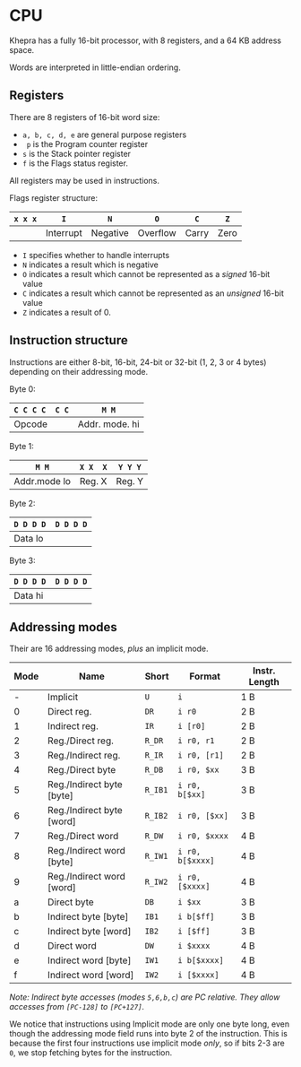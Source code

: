 CPU
===

Khepra has a fully 16-bit processor, with 8 registers, and a 64 KB address space.

Words are interpreted in little-endian ordering.

Registers
---
There are 8 registers of 16-bit word size:

- `a, b, c, d, e` are general purpose registers
- ` p` is the Program counter register
- `s` is the Stack pointer register
- `f` is the Flags status register.

All registers may be used in instructions.

Flags register structure:

| `x x x` | `I` | `N` | `O` | `C` | `Z` |
|---------|-----|-----|-----|-----|-----|
||Interrupt|Negative|Overflow|Carry|Zero|

- `I` specifies whether to handle interrupts
- `N` indicates a result which is negative
- `O` indicates a result which cannot be represented as a *signed* 16-bit value 
- `C` indicates a result which cannot be represented as an *unsigned* 16-bit value
- `Z` indicates a result of 0.

Instruction structure
---
Instructions are either 8-bit, 16-bit, 24-bit or 32-bit (1, 2, 3 or 4 bytes) depending on their addressing mode.

Byte 0:

| `C C C C  C C` | `M M` |
|---|---|
| Opcode | Addr. mode. hi |

Byte 1:

| `M M` | `X X  X` | `Y Y Y` |
|---|---|---|
| Addr.mode lo | Reg. X | Reg. Y |

Byte 2:

| `D D D D  D D D D` |
|---|
| Data lo |

Byte 3:

| `D D D D  D D D D` |
|---|
| Data hi |

Addressing modes
---

Their are 16 addressing modes, *plus* an implicit mode.

| Mode | Name | Short | Format | Instr. Length |
|------|------|-------|--------|---------------|
| - | Implicit | `U` | `i` | 1 B |
| 0 | Direct reg. | `DR` | `i r0` | 2 B |
| 1 | Indirect reg. | `IR` | `i [r0]` | 2 B |
| 2 | Reg./Direct reg. | `R_DR` | `i r0, r1` | 2 B |
| 3 | Reg./Indirect reg. | `R_IR` | `i r0, [r1]` | 2 B |
| 4 | Reg./Direct byte | `R_DB` | `i r0, $xx` | 3 B |
| 5 | Reg./Indirect byte [byte] | `R_IB1` | `i r0, b[$xx]` | 3 B |
| 6 | Reg./Indirect byte [word] | `R_IB2` | `i r0, [$xx]` | 3 B |
| 7 | Reg./Direct word | `R_DW` | `i r0, $xxxx` | 4 B |
| 8 | Reg./Indirect word [byte] | `R_IW1` | `i r0, b[$xxxx]` | 4 B |
| 9 | Reg./Indirect word [word] | `R_IW2` | `i r0, [$xxxx]` | 4 B |
| a | Direct byte | `DB` | `i $xx` | 3 B |
| b | Indirect byte [byte] | `IB1` | `i b[$ff]` | 3 B |
| c | Indirect byte [word] | `IB2` | `i [$ff]` | 3 B |
| d | Direct word | `DW` | `i $xxxx` | 4 B |
| e | Indirect word [byte] | `IW1` | `i b[$xxxx]` | 4 B |
| f | Indirect word [word] | `IW2` | `i [$xxxx]` | 4 B |

*Note: Indirect byte accesses (modes `5,6,b,c`) are PC relative. They allow accesses from `[PC-128]` to `[PC+127]`.*

We notice that instructions using Implicit mode are only one byte long, even though the addressing mode field runs into byte 2 of the instruction. This is because the first four instructions use implicit mode *only*, so if bits 2-3 are `0`, we stop fetching bytes for the instruction.
